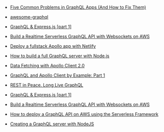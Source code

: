 - [Five Common Problems in GraphQL Apps (And How to Fix Them)](https://medium.freecodecamp.org/five-common-problems-in-graphql-apps-and-how-to-fix-them-ac74d37a293c)

* [awesome-graphql](https://github.com/chentsulin/awesome-graphql)

- [GraphQL & Express.js [part 1]](https://medium.com/netscape/graphql-express-js-part-1-49a5071636d2?source=bookmarks---------78---------------------)

* [Build a Realtime Serverless GraphQL API with Websockets on AWS](https://hackernoon.com/build-a-realtime-serverless-graphql-api-with-websockets-on-aws-d9e553a997?source=bookmarks---------43---------------------)

- [Deploy a fullstack Apollo app with Netlify](https://blog.apollographql.com/deploy-a-fullstack-apollo-app-with-netlify-45a7dfd51b0b?source=bookmarks---------21---------------------)

* [How to build a full GraphQL server with Node.js](https://medium.freecodecamp.org/graphql-zero-to-production-a7c4f786a57b?source=bookmarks---------22---------------------)

- [Data Fetching with Apollo Client 2.0](https://medium.com/@kai_wedekind/data-fetching-with-apollo-client-2-0-d52a30eee63c?source=bookmarks---------24---------------------)

* [GraphQL and Apollo Client by Example: Part 1](https://codeburst.io/graphql-and-apollo-client-by-example-part-1-3e0aec3eea71?source=bookmarks---------23---------------------)

- [REST in Peace. Long Live GraphQL](https://medium.com/@kai_wedekind/rest-in-peace-long-live-graphql-f53e269c466d?source=bookmarks---------25---------------------)

* [GraphQL & Express.js [part 1]](https://medium.com/netscape/graphql-express-js-part-1-49a5071636d2)

- [Build a Realtime Serverless GraphQL API with Websockets on AWS](https://hackernoon.com/build-a-realtime-serverless-graphql-api-with-websockets-on-aws-d9e553a997)

* [How to deploy a GraphQL API on AWS using the Serverless Framework](https://read.acloud.guru/deploy-a-graphql-service-on-aws-with-the-serverless-framework-7af8fc22a01d)

- [Creating a GraphQL server with NodeJS](https://medium.com/crowdbotics/creating-a-graphql-server-with-nodejs-ef9814a7e0e6)
